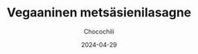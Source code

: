 ---
title: "Vegaaninen metsäsienilasagne"
image: "https://vegaanibotti.lauravuo.me/2024/04/2024-04-29_small.png"
date: 2024-04-29
receipt_url: "https://chocochili.net/2023/10/vegaaninen-metsasienilasagne/"
author: "Chocochili"
---